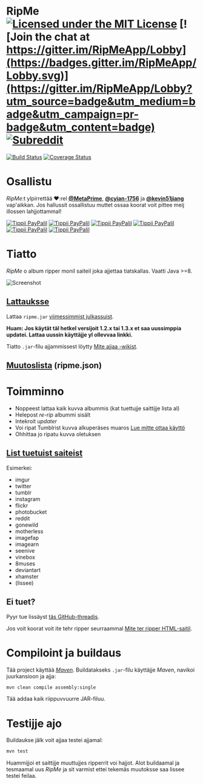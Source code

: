 # RipMe [![Licensed under the MIT License](https://img.shields.io/badge/License-MIT-blue.svg)](https://github.com/RipMeApp/ripme/blob/master/LICENSE.txt) [![Join the chat at https://gitter.im/RipMeApp/Lobby](https://badges.gitter.im/RipMeApp/Lobby.svg)](https://gitter.im/RipMeApp/Lobby?utm_source=badge&utm_medium=badge&utm_campaign=pr-badge&utm_content=badge) [![Subreddit](https://img.shields.io/badge/discuss-on%20reddit-blue.svg)](https://www.reddit.com/r/ripme/)

[![Build Status](https://travis-ci.org/RipMeApp/ripme.svg?branch=master)](https://travis-ci.org/RipMeApp/ripme)
[![Coverage Status](https://coveralls.io/repos/github/RipMeApp/ripme/badge.svg?branch=master)](https://coveralls.io/github/RipMeApp/ripme?branch=master)

# Osallistu

*RipMe*:t ylpirrettää ♥️:rel **[@MetaPrime](https://github.com/metaprime)**, **[@cyian-1756](https://github.com/cyian-1756)** ja **[@kevin51jiang](https://github.com/kevin51jiang)** vap'aikkan. Jos hallussit ossallistuu muttet ossaa koorat voit pittee meij illossen lahjjottammal!

[![Tippii PayPalil](https://img.shields.io/badge/PayPal-Buy_us...-lightgrey.svg)](https://www.paypal.me/ripmeapp)
[![Tippii PayPalil](https://img.shields.io/badge/coffee-%245-green.svg)](https://www.paypal.com/paypalme/ripmeapp/send?amount=5.00&currencyCode=USD&locale.x=en_US&country.x=US)
[![Tippii PayPalil](https://img.shields.io/badge/beer-%2410-yellow.svg)](https://www.paypal.com/paypalme/ripmeapp/send?amount=10.00&currencyCode=USD&locale.x=en_US&country.x=US)
[![Tippii PayPalil](https://img.shields.io/badge/lunch-%2420-orange.svg)](https://www.paypal.com/paypalme/ripmeapp/send?amount=20.00&currencyCode=USD&locale.x=en_US&country.x=US)
[![Tippii PayPalil](https://img.shields.io/badge/dinner-%2450-red.svg)](https://www.paypal.com/paypalme/ripmeapp/send?amount=50.00&currencyCode=USD&locale.x=en_US&country.x=US)
[![Tippii PayPalil](https://img.shields.io/badge/custom_amount-...-lightgrey.svg)](https://www.paypal.me/ripmeapp)

# Tiatto

*RipMe* o album ripper monil saiteil joka ajjettaa tiatskallas. Vaatti Java >=8.

![Screenshot](http://i.imgur.com/kWzhsIu.png)

## [Lattauksse](https://github.com/ripmeapp/ripme/releases)

Lattaa `ripme.jar` [viimessimmist julkassuist](https://github.com/ripmeapp/ripme/releases).

**Huam: Jos käytät täl hetkel versijoit 1.2.x tai 1.3.x et saa uussimppia updatei. Lattaa uussin käyttäjje yl ollevvaa linkki.**

Tiatto `.jar`-filu ajjammissest löytty [Mite ajjaa -wikist](https://github.com/ripmeapp/ripme/wiki/How-To-Run-RipMe).

## [Muutoslista](https://github.com/ripmeapp/ripme/blob/master/ripme.json) (ripme.json)

# Toimminno

* Noppeest lattaa kaik kuvva albummis (kat tuettujje saittijje lista al)
* Helepost *re-rip* albummi sisält
* Intekroit *updater*
* Voi ripat Tumblrist kuvva alkuperäses muaros [Lue mitte ottaa käyttö](https://github.com/RipMeApp/ripme/wiki/Config-options#tumblrget_raw_image)
* Ohhittaa jo ripatu kuvva oletuksen

## [List tuetuist saiteist](https://github.com/ripmeapp/ripme/wiki/Supported-Sites)
Esimerkei:
* imgur
* twitter
* tumblr
* instagram
* flickr
* photobucket
* reddit
* gonewild
* motherless
* imagefap
* imagearn
* seenive
* vinebox
* 8muses
* deviantart
* xhamster
* (lissee)

## Ei tuet?

Pyyr tue lissäyst [täs GitHub-threadis](https://github.com/RipMeApp/ripme/issues/38).

Jos voit koorat voit ite tehr ripper seurraammal
[Mite ter ripper HTML-saitil](https://github.com/ripmeapp/ripme/wiki/How-To-Create-A-Ripper-for-HTML-websites).

# Compiloint ja buildaus

Tää project käyttää *[Maven](http://maven.apache.org/)*.
Buildatakseks `.jar`-filu käyttäjje *Maven*, navikoi juurkansioon ja ajja:

```bash
mvn clean compile assembly:single
```

Tää addaa kaik riippuvvuurre JAR-filuu.

# Testijje ajo

Buildaukse jälk voit ajjaa testei ajjamal:

```bash
mvn test
```

Huammijjoi et saittijje muuttujjes ripperrit voi hajjot.
Alot buildaamal ja tesmaamal uus *RipMe*
ja sit varmist ettei tekemäs muutoksse saa lissee testei feilaa.
